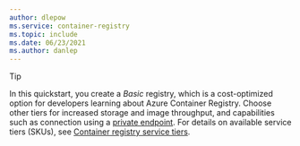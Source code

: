 ```yaml
---
author: dlepow
ms.service: container-registry
ms.topic: include
ms.date: 06/23/2021
ms.author: danlep
---
```

> [!TIP]
> In this quickstart, you create a *Basic* registry, which is a cost-optimized option for developers learning about Azure Container Registry. Choose other tiers for increased storage and image throughput, and capabilities such as connection using a [private endpoint](../articles/container-registry/container-registry-private-link.md). For details on available service tiers (SKUs), see [Container registry service tiers](../articles/container-registry/container-registry-skus.md). 